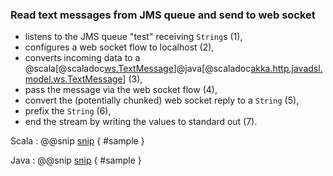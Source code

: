 ### Read text messages from JMS queue and send to web socket

- listens to the JMS queue "test" receiving `String`s (1),
- configures a web socket flow to localhost (2),
- converts incoming data to a @scala[@scaladoc[ws.TextMessage](akka.http.scaladsl.model.ws.TextMessage)]@java[@scaladoc[akka.http.javadsl.model.ws.TextMessage](akka.http.javadsl.model.ws.TextMessage)] (3),
- pass the message via the web socket flow (4),
- convert the (potentially chunked) web socket reply to a `String` (5),
- prefix the `String` (6),
- end the stream by writing the values to standard out (7).

Scala
: @@snip [snip](/step_001_complete/src/main/scala/samples/scaladsl/JmsToWebSocket.scala) { #sample }

Java
: @@snip [snip](/step_001_complete/src/main/java/samples/javadsl/JmsToWebSocket.java) { #sample }
